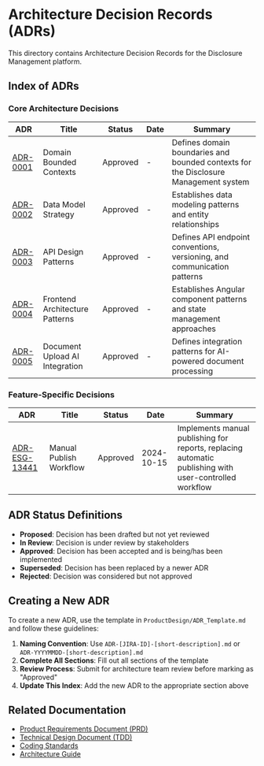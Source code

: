 # Architecture Decision Records (ADRs)

This directory contains Architecture Decision Records for the Disclosure Management platform.

## Index of ADRs

### Core Architecture Decisions

| ADR | Title | Status | Date | Summary |
|-----|-------|--------|------|---------|
| [ADR-0001](ADR-0001-domain-bounded-contexts.md) | Domain Bounded Contexts | Approved | - | Defines domain boundaries and bounded contexts for the Disclosure Management system |
| [ADR-0002](ADR-0002-data-model-strategy.md) | Data Model Strategy | Approved | - | Establishes data modeling patterns and entity relationships |
| [ADR-0003](ADR-0003-api-design-patterns.md) | API Design Patterns | Approved | - | Defines API endpoint conventions, versioning, and communication patterns |
| [ADR-0004](ADR-0004-frontend-architecture-patterns.md) | Frontend Architecture Patterns | Approved | - | Establishes Angular component patterns and state management approaches |
| [ADR-0005](ADR-0005-document-upload-ai-integration.md) | Document Upload AI Integration | Approved | - | Defines integration patterns for AI-powered document processing |

### Feature-Specific Decisions

| ADR | Title | Status | Date | Summary |
|-----|-------|--------|------|---------|
| [ADR-ESG-13441](ADR-ESG-13441-manual-publish-workflow.md) | Manual Publish Workflow | Approved | 2024-10-15 | Implements manual publishing for reports, replacing automatic publishing with user-controlled workflow |

## ADR Status Definitions

- **Proposed**: Decision has been drafted but not yet reviewed
- **In Review**: Decision is under review by stakeholders
- **Approved**: Decision has been accepted and is being/has been implemented
- **Superseded**: Decision has been replaced by a newer ADR
- **Rejected**: Decision was considered but not approved

## Creating a New ADR

To create a new ADR, use the template in `ProductDesign/ADR_Template.md` and follow these guidelines:

1. **Naming Convention**: Use `ADR-[JIRA-ID]-[short-description].md` or `ADR-YYYYMMDD-[short-description].md`
2. **Complete All Sections**: Fill out all sections of the template
3. **Review Process**: Submit for architecture team review before marking as "Approved"
4. **Update This Index**: Add the new ADR to the appropriate section above

## Related Documentation

- [Product Requirements Document (PRD)](../../ProductDesign/DisclosureManagement_PRD.md)
- [Technical Design Document (TDD)](../../ProductDesign/DisclosureManagement_TDD.md)
- [Coding Standards](../CODING_STANDARDS.md)
- [Architecture Guide](../ARCHITECTURE_GUIDE.md)

